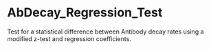 # AbDecay_Regression_Test
Test for a statistical difference between Antibody decay rates using a modified z-test and regression coefficients.
